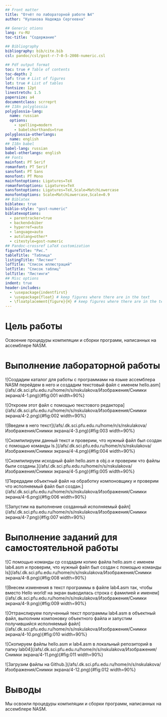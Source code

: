```yaml
---
## Front matter
title: "Отчёт по лабораторной работе №4"
author: "Кулакова Надежда Сергеевна"

## Generic otions
lang: ru-RU
toc-title: "Содержание"

## Bibliography
bibliography: bib/cite.bib
csl: pandoc/csl/gost-r-7-0-5-2008-numeric.csl

## Pdf output format
toc: true # Table of contents
toc-depth: 2
lof: true # List of figures
lot: true # List of tables
fontsize: 12pt
linestretch: 1.5
papersize: a4
documentclass: scrreprt
## I18n polyglossia
polyglossia-lang:
  name: russian
  options:
	- spelling=modern
	- babelshorthands=true
polyglossia-otherlangs:
  name: english
## I18n babel
babel-lang: russian
babel-otherlangs: english
## Fonts
mainfont: PT Serif
romanfont: PT Serif
sansfont: PT Sans
monofont: PT Mono
mainfontoptions: Ligatures=TeX
romanfontoptions: Ligatures=TeX
sansfontoptions: Ligatures=TeX,Scale=MatchLowercase
monofontoptions: Scale=MatchLowercase,Scale=0.9
## Biblatex
biblatex: true
biblio-style: "gost-numeric"
biblatexoptions:
  - parentracker=true
  - backend=biber
  - hyperref=auto
  - language=auto
  - autolang=other*
  - citestyle=gost-numeric
## Pandoc-crossref LaTeX customization
figureTitle: "Рис."
tableTitle: "Таблица"
listingTitle: "Листинг"
lofTitle: "Список иллюстраций"
lotTitle: "Список таблиц"
lolTitle: "Листинги"
## Misc options
indent: true
header-includes:
  - \usepackage{indentfirst}
  - \usepackage{float} # keep figures where there are in the text
  - \floatplacement{figure}{H} # keep figures where there are in the text
---
```


# Цель работы

Освоение процедуры компиляции и сборки программ, написанных на ассемблере NASM.


# Выполнение лабораторной работы


![Создадим каталог для работы с программами на языке ассемблера NASM перейдем в него и создадим текстовый файл с именем hello.asm](/afs/.dk.sci.pfu.edu.ru/home/n/s/nskulakova/Изображения/Снимки экрана/4-1.png){#fig:001 width=90%}


![Откроем этот файл с помощью текстового редактора](/afs/.dk.sci.pfu.edu.ru/home/n/s/nskulakova/Изображения/Снимки экрана/4-2.png){#fig:002 width=90%}

![Введем в него текст](/afs/.dk.sci.pfu.edu.ru/home/n/s/nskulakova/Изображения/Снимки экрана/4-3.png){#fig:003 width=90%}


![Скомпилируем данный текст и проверим, что нужный файл был создан с помощью команды ls.](/afs/.dk.sci.pfu.edu.ru/home/n/s/nskulakova/Изображения/Снимки экрана/4-4.png){#fig:004 width=90%}


![Скомпилируем исходный файл hello.asm в obj.o и проверим что файлы были созданы.](/afs/.dk.sci.pfu.edu.ru/home/n/s/nskulakova/Изображения/Снимки экрана/4-5.png){#fig:005 width=90%}


![Передадим объектный файл на обработку компоновщику и проверим что исполняемый файл был создан.](/afs/.dk.sci.pfu.edu.ru/home/n/s/nskulakova/Изображения/Снимки экрана/4-6.png){#fig:006 width=90%}


![Запустим на выполнение созданный исполняемый файл](/afs/.dk.sci.pfu.edu.ru/home/n/s/nskulakova/Изображения/Снимки экрана/4-7.png){#fig:007 width=90%}


# Выполнение заданий для самостоятельной работы

![С помощью команды cp создадим копию файла hello.asm с именем lab4.asm и проверим, что нужный файл был создан с помощью команды ls](/afs/.dk.sci.pfu.edu.ru/home/n/s/nskulakova/Изображения/Снимки экрана/4-8.png){#fig:008 width=90%}

![Внесем изменения в текст программы в файле lab4.asm так, чтобы вместо Hello world! на экран выводилась строка с фамилией и именем](/afs/.dk.sci.pfu.edu.ru/home/n/s/nskulakova/Изображения/Снимки экрана/4-9.png){#fig:009 width=90%}

![Оттранслируем полученный текст программы lab4.asm в объектный файл, выполним компоновку объектного файла и запустим получившийся исполняемый файл](/afs/.dk.sci.pfu.edu.ru/home/n/s/nskulakova/Изображения/Снимки экрана/4-10.png){#fig:010 width=90%}

![Скопируем файлы hello.asm и lab4.asm в локальный репозиторий в папку lab04](/afs/.dk.sci.pfu.edu.ru/home/n/s/nskulakova/Изображения/Снимки экрана/4-11.png){#fig:011 width=90%}

![Загрузим файлы на Github.](/afs/.dk.sci.pfu.edu.ru/home/n/s/nskulakova/Изображения/Снимки экрана/4-12.png){#fig:012 width=90%}


# Выводы

Мы освоили процедуры компиляции и сборки программ, написанных на ассемблере NASM.


